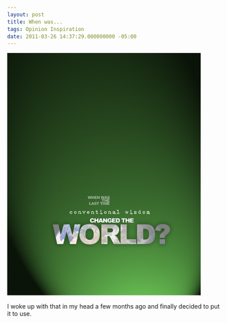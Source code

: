 ```yaml
---
layout: post
title: When was...
tags: Opinion Inspiration
date: 2011-03-26 14:37:29.000000000 -05:00
---
```

<img src="/images/change.jpg" alt="When was the last time conventional wisdom changed the world" />

<p>I woke up with that in my head a few months ago and finally decided to put it to use.</p>
